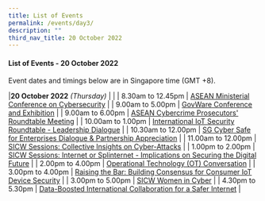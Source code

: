 ```yaml
---
title: List of Events
permalink: /events/day3/
description: ""
third_nav_title: 20 October 2022
---
```

#### **List of Events - 20 October 2022**

Event dates and timings below are in Singapore time (GMT +8). 

|**20 October 2022** *(Thursday)*  |                                                                                                |
| 8.30am to 12.45pm             | [ASEAN Ministerial Conference on Cybersecurity](/events/20-October-2022/amcc)   |
| 9.00am to 5.00pm           | [GovWare Conference and Exhibition](/events/20-October-2022/GovWare-conference-and-exhibition/)                               |
| 9.00am to 6.00pm                | [ASEAN Cybercrime Prosecutors' Roundtable Meeting](/events/20-October-2022/acprm)                               |
| 10.00am to 1.00pm                | [International IoT Security Roundtable - Leadership Dialogue](/events/20-october-2022/iiotsrt-leadership-dialogue/)                               |
| 10.30am to 12.00pm                | [SG Cyber Safe for Enterprises Dialogue & Partnership Appreciation](/events/20-October-2022/sgcs-enterprises-dialogue-and-partnership-appreciation/)                               |
| 11.00am to 12.00pm           | [SICW Sessions: Collective Insights on Cyber-Attacks](/events/20-October-2022/collective-insight-on-cyber-attacks/)     |
| 1.00pm to 2.00pm           | [SICW Sessions: Internet or Splinternet - Implications on Securing the Digital Future](/events/20-October-2022/internet-or-splinternet/)     |
| 2.00pm to 4.00pm              | [Operational Technology (OT) Conversation](/events/20-October-2022/ot-conversation)                                    |
| 3.00pm to 4.00pm              | [Raising the Bar: Building Consensus for Consumer IoT Device Security](/events/20-October-2022/building-consensus-for-consumer-iot-device-security)                                    |
| 3.00pm to 5.00pm          | [SICW Women in Cyber](/events/20-October-2022/women-in-cyber)                                            |
| 4.30pm to 5.30pm          | [Data-Boosted International Collaboration for a Safer Internet](/events/20-October-2022/data-boosted-international-collaboration-for-a-safer-internet/)                                            |